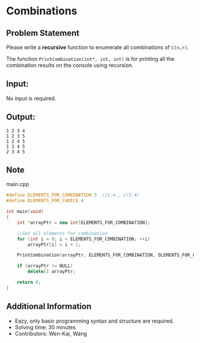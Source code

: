 # Combinations

## Problem Statement
Please write a **recursive** function to enumerate all combinations of `C(n,r)`.

The function `PrintCombination(int*, int, int)` is for printing all the combination results on the console using recursion.

## Input:
No input is required.

## Output:
```
1 2 3 4
1 2 3 5
1 2 4 5
1 3 4 5
2 3 4 5
```

## Note
main.cpp
```cpp
#define ELEMENTS_FOR_COMBINATION 5	//i.e., C(5,4)
#define DLEMENTS_FOR_CHOICE 4

int main(void)
{
	int *arrayPtr = new int[ELEMENTS_FOR_COMBINATION];

	//Get all elements for combination
	for (int i = 0; i < ELEMENTS_FOR_COMBINATION; ++i)
		arrayPtr[i] = i + 1;

	PrintCombination(arrayPtr, ELEMENTS_FOR_COMBINATION, DLEMENTS_FOR_CHOICE);

	if (arrayPtr != NULL)
		delete[] arrayPtr;

	return 0;
}
```

## Additional Information
* Eazy, only basic programming syntax and structure are required.
* Solving time: 30 minutes
* Contributors: Wen-Kai, Wang